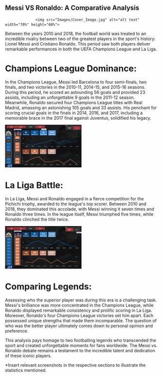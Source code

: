## Messi VS Ronaldo: A Comparative Analysis

                  <img src="Images/Cover_Image.jpg" alt="alt text" width="70%" height="60%">


Between the years 2010 and 2018, the football world was treated to an incredible rivalry between two of the greatest players in the sport's history: Lionel Messi and Cristiano Ronaldo. This period saw both players deliver remarkable performances in both the UEFA Champions League and La Liga.

# Champions League Dominance:

In the Champions League, Messi led Barcelona to four semi-finals, two finals, and two victories in the 2010-11, 2014-15, and 2015-16 seasons. During this period, he scored an astounding 56 goals and provided 23 assists, including an unforgettable 9 goals in the 2011-12 season. Meanwhile, Ronaldo secured four Champions League titles with Real Madrid, amassing an astonishing 105 goals and 33 assists. His penchant for scoring crucial goals in the finals in 2014, 2016, and 2017, including a memorable brace in the 2017 final against Juventus, solidified his legacy.

<img src="Images/Champions LEAGUE.png" alt="alt text" width="50%" height="50%">


# La Liga Battle:

In La Liga, Messi and Ronaldo engaged in a fierce competition for the Pichichi trophy, awarded to the league's top scorer. Between 2010 and 2018, they dominated this accolade, with Messi winning it seven times and Ronaldo three times. In the league itself, Messi triumphed five times, while Ronaldo clinched the title twice.

<img src="Images/Laliga.png" alt="alt text" width="50%" height="50%">

# Comparing Legends:

Assessing who the superior player was during this era is a challenging task. Messi's brilliance was more concentrated in the Champions League, while Ronaldo displayed remarkable consistency and prolific scoring in La Liga. Moreover, Ronaldo's four Champions League victories set him apart. Each possessed unique strengths that made them incomparable. The question of who was the better player ultimately comes down to personal opinion and preference.

This analysis pays homage to two footballing legends who transcended the sport and created unforgettable moments for fans worldwide. The Messi vs. Ronaldo debate remains a testament to the incredible talent and dedication of these iconic players.

*Insert relevant screenshots in the respective sections to illustrate the statistics mentioned.





